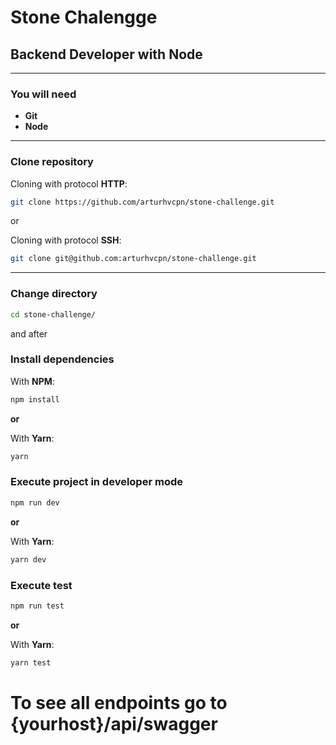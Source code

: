 # Stone Chalengge 
## Backend Developer with Node
---

### You will need 

- **Git**
- **Node**

---

### Clone repository

Cloning with protocol **HTTP**:

```sh
git clone https://github.com/arturhvcpn/stone-challenge.git
```

or

Cloning with protocol **SSH**:

```sh
git clone git@github.com:arturhvcpn/stone-challenge.git
```

---

### Change directory 

```sh
cd stone-challenge/
```

and after


### Install dependencies

With **NPM**:

```sh
npm install
```

**or**


With **Yarn**:

```sh
yarn
```

### Execute project in developer mode


```sh
npm run dev
```

**or**


With **Yarn**:

```sh
yarn dev
```

### Execute test


```sh
npm run test
```

**or**


With **Yarn**:

```sh
yarn test
```

# To see all endpoints go to {yourhost}/api/swagger
